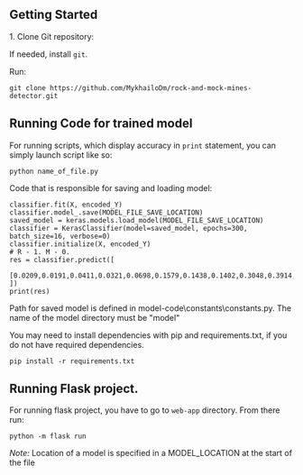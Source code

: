## Getting Started

1\. Clone Git repository:

If needed, install `git`.

Run:

```
git clone https://github.com/MykhailoDm/rock-and-mock-mines-detector.git
```

## <a name="gettingstarted1"></a>Running Code for trained model

For running scripts, which display accuracy in `print` statement, you can simply launch script like so:

```
python name_of_file.py
```

Code that is responsible for saving and loading model:

```
classifier.fit(X, encoded_Y)
classifier.model_.save(MODEL_FILE_SAVE_LOCATION)
saved_model = keras.models.load_model(MODEL_FILE_SAVE_LOCATION)
classifier = KerasClassifier(model=saved_model, epochs=300, batch_size=16, verbose=0)
classifier.initialize(X, encoded_Y)
# R - 1. M - 0.
res = classifier.predict([
    [0.0209,0.0191,0.0411,0.0321,0.0698,0.1579,0.1438,0.1402,0.3048,0.3914,0.3504,0.3669,0.3943,0.3311,0.3331,0.3002,0.2324,0.1381,0.3450,0.4428,0.4890,0.3677,0.4379,0.4864,0.6207,0.7256,0.6624,0.7689,0.7981,0.8577,0.9273,0.7009,0.4851,0.3409,0.1406,0.1147,0.1433,0.1820,0.3605,0.5529,0.5988,0.5077,0.5512,0.5027,0.7034,0.5904,0.4069,0.2761,0.1584,0.0510,0.0054,0.0078,0.0201,0.0104,0.0039,0.0031,0.0062,0.0087,0.0070,0.0042]
])
print(res)
```

Path for saved model is defined in model-code\constants\constants.py. The name of the model directory must be "model"

You may need to install dependencies with pip and requirements.txt, if you do not have required dependencies.

```
pip install -r requirements.txt
```

## Running Flask project.

For running flask project, you have to go to `web-app` directory. From there run:

```
python -m flask run
```
*Note:* Location of a model is specified in a MODEL_LOCATION at the start of the file 